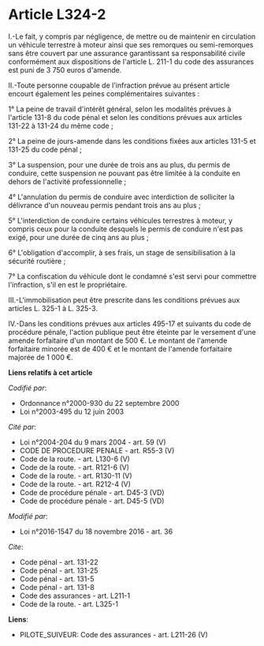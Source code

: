 # Article L324-2

I.-Le fait, y compris par négligence, de mettre ou de maintenir en circulation un véhicule terrestre à moteur ainsi que ses
remorques ou semi-remorques sans être couvert par une assurance garantissant sa responsabilité civile conformément aux
dispositions de l'article L. 211-1 du code des assurances est puni de 3 750 euros d'amende. 

II.-Toute personne coupable de l'infraction prévue au présent article encourt également les peines complémentaires
suivantes : 

1° La peine de travail d'intérêt général, selon les modalités prévues à l'article 131-8 du code pénal et selon les conditions
prévues aux articles 131-22 à 131-24 du même code ; 

2° La peine de jours-amende dans les conditions fixées aux articles 131-5 et 131-25 du code pénal ; 

3° La suspension, pour une durée de trois ans au plus, du permis de conduire, cette suspension ne pouvant pas être limitée à
la conduite en dehors de l'activité professionnelle ; 

4° L'annulation du permis de conduire avec interdiction de solliciter la délivrance d'un nouveau permis pendant trois ans au
plus ; 

5° L'interdiction de conduire certains véhicules terrestres à moteur, y compris ceux pour la conduite desquels le permis de
conduire n'est pas exigé, pour une durée de cinq ans au plus ; 

6° L'obligation d'accomplir, à ses frais, un stage de sensibilisation à la sécurité routière ; 

7° La confiscation du véhicule dont le condamné s'est servi pour commettre l'infraction, s'il en est le propriétaire. 

III.-L'immobilisation peut être prescrite dans les conditions prévues aux articles L. 325-1 à L. 325-3.

IV.-Dans les conditions prévues aux articles 495-17 et suivants du code de procédure pénale, l'action publique peut être
éteinte par le versement d'une amende forfaitaire d'un montant de 500 €. Le montant de l'amende forfaitaire minorée est de
400 € et le montant de l'amende forfaitaire majorée de 1 000 €.

**Liens relatifs à cet article**

_Codifié par_:

  - Ordonnance n°2000-930 du 22 septembre 2000
  - Loi n°2003-495 du 12 juin 2003

_Cité par_:

  - Loi n°2004-204 du 9 mars 2004 - art. 59 (V)
  - CODE DE PROCEDURE PENALE - art. R55-3 (V)
  - Code de la route. - art. L130-6 (V)
  - Code de la route. - art. R121-6 (V)
  - Code de la route. - art. R130-11 (V)
  - Code de la route. - art. R212-4 (V)
  - Code de procédure pénale - art. D45-3 (VD)
  - Code de procédure pénale - art. D45-5 (VD)

_Modifié par_:

  - Loi n°2016-1547 du 18 novembre 2016 - art. 36

_Cite_:

  - Code pénal - art. 131-22
  - Code pénal - art. 131-25
  - Code pénal - art. 131-5
  - Code pénal - art. 131-8
  - Code des assurances - art. L211-1
  - Code de la route. - art. L325-1

**Liens**:

  - PILOTE_SUIVEUR: Code des assurances - art. L211-26 (V)
